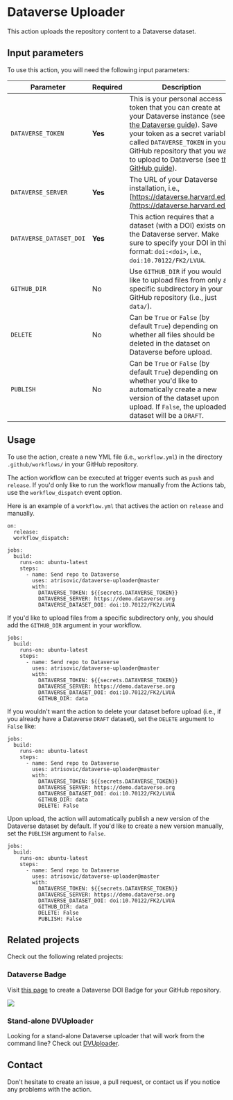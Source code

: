 # Dataverse Uploader

This action uploads the repository content to a Dataverse dataset.

## Input parameters

To use this action, you will need the following input parameters:

| Parameter | Required | Description |
| --------- | -------- | ------------|
| `DATAVERSE_TOKEN` | **Yes** | This is your personal access token that you can create at your Dataverse instance (see [the Dataverse guide](https://guides.dataverse.org/en/latest/user/account.html#how-to-create-your-api-token)). Save your token as a secret variable called `DATAVERSE_TOKEN` in your GitHub repository that you want to upload to Dataverse (see [the GitHub guide](https://docs.github.com/en/actions/security-guides/encrypted-secrets#creating-encrypted-secrets-for-a-repository)). |
| `DATAVERSE_SERVER` | **Yes** | The URL of your Dataverse installation, i.e., [https://dataverse.harvard.edu](https://dataverse.harvard.edu). |
| `DATAVERSE_DATASET_DOI` | **Yes** | This action requires that a dataset (with a DOI) exists on the Dataverse server. Make sure to specify your DOI in this format: `doi:<doi>`, i.e., `doi:10.70122/FK2/LVUA`. |
| `GITHUB_DIR` | No | Use `GITHUB_DIR` if you would like to upload files from only a specific subdirectory in your GitHub repository (i.e., just `data/`). |
| `DELETE` | No | Can be `True` or `False` (by default `True`) depending on whether all files should be deleted in the dataset on Dataverse before upload. |
| `PUBLISH` | No | Can be `True` or `False` (by default `True`) depending on whether you'd like to automatically create a new version of the dataset upon upload. If `False`, the uploaded dataset will be a `DRAFT`. |

## Usage

To use the action, create a new YML file (i.e., `workflow.yml`) in the directory `.github/workflows/` in your GitHub repository.

The action workflow can be executed at trigger events such as `push` and `release`. If you'd only like to run the workflow manually from the Actions tab, use the `workflow_dispatch` event option.

Here is an example of a `workflow.yml` that actives the action on `release` and manually.

```
on: 
  release:
  workflow_dispatch:

jobs:
  build:
    runs-on: ubuntu-latest
    steps:
      - name: Send repo to Dataverse 
        uses: atrisovic/dataverse-uploader@master
        with:
          DATAVERSE_TOKEN: ${{secrets.DATAVERSE_TOKEN}}
          DATAVERSE_SERVER: https://demo.dataverse.org
          DATAVERSE_DATASET_DOI: doi:10.70122/FK2/LVUA
```

If you'd like to upload files from a specific subdirectory only, you should add the `GITHUB_DIR` argument in your workflow.

```
jobs:
  build:
    runs-on: ubuntu-latest
    steps:
      - name: Send repo to Dataverse 
        uses: atrisovic/dataverse-uploader@master
        with:
          DATAVERSE_TOKEN: ${{secrets.DATAVERSE_TOKEN}}
          DATAVERSE_SERVER: https://demo.dataverse.org
          DATAVERSE_DATASET_DOI: doi:10.70122/FK2/LVUA
          GITHUB_DIR: data
```

If you wouldn't want the action to delete your dataset before upload (i.e., if you already have a Dataverse `DRAFT` dataset), set the `DELETE` argument to `False` like:

```
jobs:
  build:
    runs-on: ubuntu-latest
    steps:
      - name: Send repo to Dataverse 
        uses: atrisovic/dataverse-uploader@master
        with:
          DATAVERSE_TOKEN: ${{secrets.DATAVERSE_TOKEN}}
          DATAVERSE_SERVER: https://demo.dataverse.org
          DATAVERSE_DATASET_DOI: doi:10.70122/FK2/LVUA
          GITHUB_DIR: data
          DELETE: False
```

Upon upload, the action will automatically publish a new version of the Dataverse dataset by default. If you'd like to create a new version manually, set the `PUBLISH` argument to `False`.

```
jobs:
  build:
    runs-on: ubuntu-latest
    steps:
      - name: Send repo to Dataverse 
        uses: atrisovic/dataverse-uploader@master
        with:
          DATAVERSE_TOKEN: ${{secrets.DATAVERSE_TOKEN}}
          DATAVERSE_SERVER: https://demo.dataverse.org
          DATAVERSE_DATASET_DOI: doi:10.70122/FK2/LVUA
          GITHUB_DIR: data
          DELETE: False
          PUBLISH: False
```

## Related projects

Check out the following related projects:

### Dataverse Badge 

Visit [this page](https://atrisovic.github.io/dataverse-badge/) to create a Dataverse DOI Badge for your GitHub repository.

[![](<https://img.shields.io/badge/Dataverse DOI-10.70122/FK2/LVUADQ-orange>)](https://demo.dataverse.org)

### Stand-alone DVUploader

Looking for a stand-alone Dataverse uploader that will work from the command line? Check out [DVUploader](https://github.com/GlobalDataverseCommunityConsortium/dataverse-uploader).

## Contact

Don't hesitate to create an issue, a pull request, or contact us if you notice any problems with the action.

